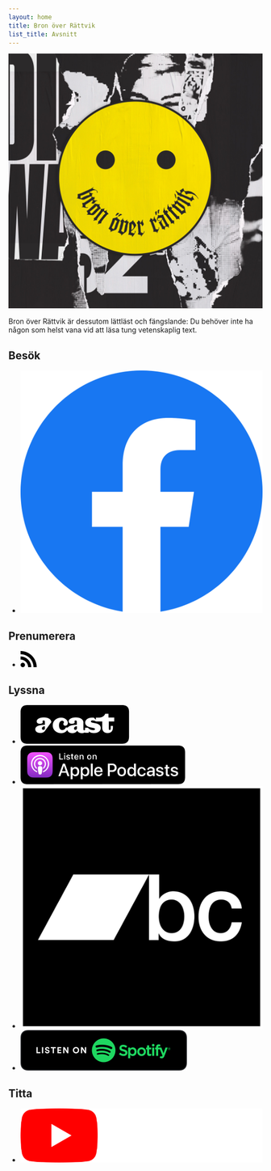 ```yaml
---
layout: home
title: Bron över Rättvik
list_title: Avsnitt
---
```


<img src="b/image.jpg" class="profile" />

Bron över Rättvik är dessutom lättläst och fängslande: Du behöver inte ha någon som helst vana vid att läsa tung vetenskaplig text.

## Besök
* [![Facebook](images/facebook.svg "Bron över Rättvik på Facebook")](https://www.facebook.com/bronoverrattvik/)

## Prenumerera
* [![RSS](/images/rss.svg "Prenumerera på Bron över Rättvik via RSS")](bronoverrattvik.xml)

## Lyssna
* [![Acast](images/acast.svg "Bron över Rättvik på Acast")](https://play.acast.com/s/bron-over-rattvik)
* [![Apple Podcasts](images/US_UK_Apple_Podcasts_Listen_Badge_RGB.svg "Bron över Rättvik på Apple Podcasts")](https://podcasts.apple.com/se/podcast/bron-%C3%B6ver-r%C3%A4ttvik/id1488297328)
* [![Bandcamp](images/bandcamp-button-square-black.svg "Bron över Rättvik på Bandcamp")](https://bronoverrattvik.bandcamp.com/)
* [![Spotify](images/spotify-podcast-badge-blk-grn-165x40.svg "Bron över Rättvik på Spotify")](https://open.spotify.com/show/04Xi26Pt01Tz1dzQwmfaFZ?si=JbeH5JtUQQ6xsZlA2ScAGA)

## Titta
* [![YouTube](images/yt_logo_rgb_dark.svg "Bron över Rättvik på YouTube")](https://www.youtube.com/channel/UCtZqb4bn5vr8e60QblxvHhQ)

